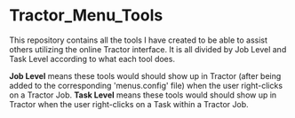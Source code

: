 # Tractor_Menu_Tools
This repository contains all the tools I have created to be able to assist others utilizing the online Tractor interface. It is all divided by Job Level and Task Level according to what each tool does.

**Job Level** means these tools would should show up in Tractor (after being added to the corresponding 'menus.config' file) when the user right-clicks on a Tractor Job.
**Task Level** means these tools would should show up in Tractor when the user right-clicks on a Task within a Tractor Job.
